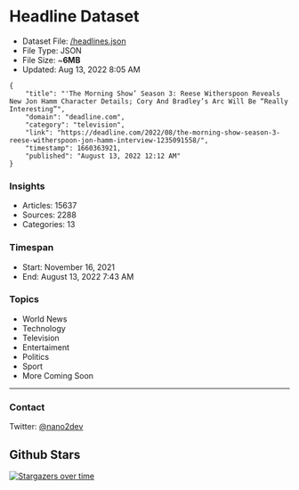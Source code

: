 # Headline Dataset

- Dataset File: [/headlines.json](https://raw.githubusercontent.com/fwd/news/master/headlines.json) 
- File Type: JSON
- File Size: ~**6MB**
- Updated: Aug 13, 2022 8:05 AM

```
{
    "title": "'The Morning Show’ Season 3: Reese Witherspoon Reveals New Jon Hamm Character Details; Cory And Bradley’s Arc Will Be “Really Interesting”",
    "domain": "deadline.com",
    "category": "television",
    "link": "https://deadline.com/2022/08/the-morning-show-season-3-reese-witherspoon-jon-hamm-interview-1235091558/",
    "timestamp": 1660363921,
    "published": "August 13, 2022 12:12 AM"
}
```

### Insights

- Articles: 15637
- Sources: 2288
- Categories: 13

### Timespan

- Start: November 16, 2021
- End: August 13, 2022 7:43 AM

### Topics

- World News
- Technology
- Television
- Entertaiment
- Politics
- Sport
- More Coming Soon

---

### Contact 

Twitter: [@nano2dev](https://twitter.com/nano2dev)

## Github Stars

[![Stargazers over time](https://starchart.cc/fwd/news.svg)](https://starchart.cc/fwd/news)
	